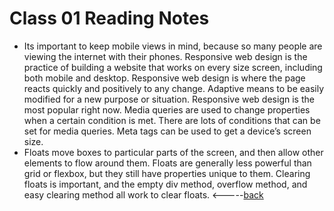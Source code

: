 # Class 01 Reading Notes
* Its important to keep mobile views in mind, because so many people are viewing the internet with their phones. Responsive web design is the practice of building a website that works on every size screen, including both mobile and desktop. Responsive web design is where the page reacts quickly and positively to any change. Adaptive means to be easily modified for a new purpose or situation. Responsive web design is the most popular right now. Media queries are used to change properties when a certain condition is met. There are lots of conditions that can be set for media queries. Meta tags can be used to get a device’s screen size. 
* Floats move boxes to particular parts of the screen, and then allow other elements to flow around them. Floats are generally less powerful than grid or flexbox, but they still have properties unique to them. Clearing floats is important, and the empty div method, overflow method, and easy clearing method all work to clear floats.
<-----[back](../README.md)